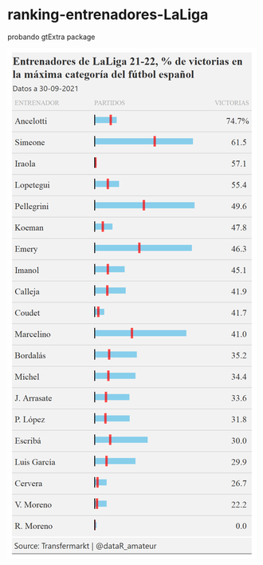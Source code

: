 # ranking-entrenadores-LaLiga
probando gtExtra package

![](https://github.com/aaant987/ranking-entrenadores-LaLiga/blob/master/Entrenadores.png)
